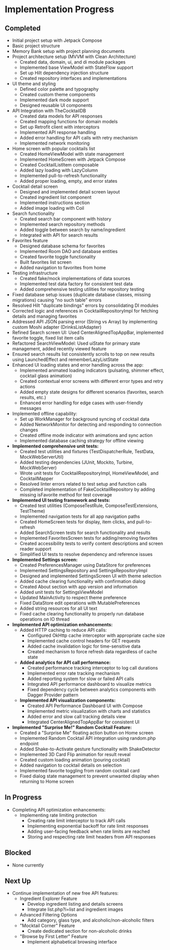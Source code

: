 # Implementation Progress

## Completed
- Initial project setup with Jetpack Compose
- Basic project structure
- Memory Bank setup with project planning documents
- Project architecture setup (MVVM with Clean Architecture)
  - Created data, domain, ui, and di module packages
  - Implemented base ViewModel with StateFlow support
  - Set up Hilt dependency injection structure
  - Created repository interfaces and implementations
- UI theme and styling
  - Defined color palette and typography
  - Created custom theme components
  - Implemented dark mode support
  - Designed reusable UI components
- API Integration with TheCocktailDB
  - Created data models for API responses
  - Created mapping functions for domain models
  - Set up Retrofit client with interceptors
  - Implemented API response handling
  - Added error handling for API calls with retry mechanism
  - Implemented network monitoring
- Home screen with popular cocktails list
  - Created HomeViewModel with state management
  - Implemented HomeScreen with Jetpack Compose
  - Created CocktailListItem composable
  - Added lazy loading with LazyColumn
  - Implemented pull-to-refresh functionality
  - Added proper loading, empty, and error states
- Cocktail detail screen
  - Designed and implemented detail screen layout
  - Created ingredient list component
  - Implemented instructions section
  - Added image loading with Coil
- Search functionality
  - Created search bar component with history
  - Implemented search repository methods
  - Added toggle between search by name/ingredient
  - Integrated with API for search results
- Favorites feature
  - Designed database schema for favorites
  - Implemented Room DAO and database entities
  - Created favorite toggle functionality
  - Built favorites list screen
  - Added navigation to favorites from home
- Testing infrastructure
  - Created fake/mock implementations of data sources
  - Implemented test data factory for consistent test data
  - Added comprehensive testing utilities for repository testing
- Fixed database setup issues (duplicate database classes, missing migrations) causing "no such table" errors
- Resolved Hilt "duplicate bindings" errors by consolidating DI modules
- Corrected logic and references in CocktailRepositoryImpl for fetching details and managing favorites
- Addressed API JSON parsing error (String vs Array) by implementing custom Moshi adapter (DrinksListAdapter)
- Refined Search screen UI: Used CenterAlignedTopAppBar, implemented favorite toggle, fixed list item calls
- Refactored SearchViewModel: Used uiState for primary state management, added recently viewed feature
- Ensured search results list consistently scrolls to top on new results using LaunchedEffect and rememberLazyListState
- Enhanced UI loading states and error handling across the app:
  - Implemented animated loading indicators (pulsating, shimmer effect, cocktail glass animation)
  - Created contextual error screens with different error types and retry actions
  - Added empty state designs for different scenarios (favorites, search results, etc.)
  - Enhanced error handling for edge cases with user-friendly messages
- Implemented offline capability:
  - Set up WorkManager for background syncing of cocktail data
  - Added NetworkMonitor for detecting and responding to connection changes
  - Created offline mode indicator with animations and sync action
  - Implemented database caching strategy for offline viewing
- **Implemented comprehensive unit tests:**
  - Created test utilities and fixtures (TestDispatcherRule, TestData, MockWebServerUtil)
  - Added testing dependencies (JUnit, Mockito, Turbine, MockWebServer)
  - Wrote unit tests for CocktailRepositoryImpl, HomeViewModel, and CocktailMapper
  - Resolved linter errors related to test setup and function calls
  - Completed implementation of FakeCocktailRepository by adding missing isFavorite method for test coverage
- **Implemented UI testing framework and tests:**
  - Created test utilities (ComposeTestRule, ComposeTestExtensions, TestTheme)
  - Implemented navigation tests for all app navigation paths
  - Created HomeScreen tests for display, item clicks, and pull-to-refresh
  - Added SearchScreen tests for search functionality and results
  - Implemented FavoritesScreen tests for adding/removing favorites
  - Created accessibility tests to verify content descriptions and screen reader support
  - Simplified UI tests to resolve dependency and reference issues
- **Implemented Settings screen:**
  - Created PreferencesManager using DataStore for preferences
  - Implemented SettingsRepository and SettingsRepositoryImpl
  - Designed and implemented SettingsScreen UI with theme selection
  - Added cache clearing functionality with confirmation dialog
  - Created About section with app version and information
  - Added unit tests for SettingsViewModel
  - Updated MainActivity to respect theme preference
  - Fixed DataStore edit operations with MutablePreferences
  - Added string resources for all UI text
  - Fixed cache clearing functionality to properly run database operations on IO thread
- **Implemented API optimization enhancements:** 
  - Added HTTP caching to reduce API calls:
    - Configured OkHttp cache interceptor with appropriate cache size
    - Implemented cache control headers for GET requests
    - Added cache invalidation logic for time-sensitive data
    - Created mechanism to force refresh data regardless of cache state
  - **Added analytics for API call performance:**
    - Created performance tracking interceptor to log call durations
    - Implemented error rate tracking mechanism 
    - Added reporting system for slow or failed API calls
    - Integrated API performance dashboard to visualize metrics
    - Fixed dependency cycle between analytics components with Dagger Provider pattern
  - **Implemented API visualization components:**
    - Created API Performance Dashboard UI with Compose
    - Implemented metric visualization with charts and statistics
    - Added error and slow call tracking details view
    - Integrated CenterAlignedTopAppBar for consistent UI
- **Implemented "Surprise Me!" Random Cocktail Feature:**
  - Created a "Surprise Me" floating action button on Home screen
  - Implemented Random Cocktail API integration using random.php endpoint
  - Added Shake-to-Activate gesture functionality with ShakeDetector
  - Implemented 3D Card Flip animation for result reveal
  - Created custom loading animation (pouring cocktail)
  - Added navigation to cocktail details on selection
  - Implemented favorite toggling from random cocktail card
  - Fixed dialog state management to prevent unwanted display when returning to Home screen

## In Progress
- Completing API optimization enhancements:
  - Implementing rate limiting protection
    - Creating rate limit interceptor to track API calls
    - Implementing exponential backoff for rate limit responses
    - Adding user-facing feedback when rate limits are reached
    - Storing and respecting rate limit headers from API responses

## Blocked
- None currently

## Next Up
- Continue implementation of new free API features:
  - Ingredient Explorer Feature
    - Develop ingredient listing and details screens
    - Integrate list.php?i=list and ingredient images
  - Advanced Filtering Options
    - Add category, glass type, and alcoholic/non-alcoholic filters
  - "Mocktail Corner" Feature
    - Create dedicated section for non-alcoholic drinks
  - "Browse by First Letter" Feature
    - Implement alphabetical browsing interface